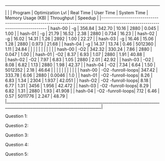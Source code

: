 
_________________________________________________________________________________________________________________________________
|                                                                                                                               |
|   Program | Optimization Lvl  |   Real Time   |   User Time   |   System Time | Memory Usage (KB) |   Throughput  |   Speedup |
|--------------------------------------------------------------------------------------------------------------------------------
|   hash-00 |       -g          |       356.84  |       342.70  |       10.16   |       2880        |       0.045   |   1.00    |
|   hash-01 |       -g          |       21.79   |       16.52   |       2.38    |       2880        |       0.734   |   16.23   |
|   hash-02 |       -g          |       16.02   |       14.31   |       1.26    |       2892        |       1.00    |   22.27   |
|   hash-03 |       -g          |       16.46   |       15.06   |       1.28    |       2880        |       0.973   |   21.68   |
|   hash-04 |       -g          |       14.37   |       13.74   |       0.46    |       5012360     |       1.11    |   24.84   |
|           |                   |               |               |               |                   |               |           |
|   hash-00 |       -O2         |       342.32  |       330.24  |       7.86    |       2880        |       0.047   |   1.00    |
|   hash-01 |       -O2         |       8.37    |       6.93    |       1.07    |       2880        |       1.91    |   40.88   |   
|   hash-02 |       -O2         |       7.97    |       6.83    |       1.05    |       2880        |       2.01    |   42.92   |
|   hash-03 |       -O2         |       8.08    |       6.82    |       1.13    |       2880        |       1.98    |   42.37   |
|   hash-04 |       -O2         |       7.34    |       6.64    |       1.50    |       5012352     |       2.18    |   46.64   |
|           |                   |               |               |               |                   |               |           |
|   hash-00 | -O2 -funroll-loops|       347.42  |       333.78  |       6.06    |       2880        |       0.0046  |   1.0     |
|   hash-01 | -O2 -funroll-loops|       8.26    |       6.83    |       1.34    |       2304        |       1.937   |   42.051  |
|   hash-O2 | -O2 -funroll-loops|       8.18    |       6.77    |       1.31    |       3456        |       1.956   |   42.472  |
|   hash-03 | -O2 -funroll-loops|       8.29    |       6.82    |       1.31    |       2880        |       1.93    |   41.908  |
|   hash-04 | -O2 -funroll-loops|       7.12    |       6.46    |       0.57    |       5011776     |       2.247   |   48.79   |
|_______________________________________________________________________________________________________________________________|


Question 1:

Question 2:

Question 3:

Question 4:

Question 5:
